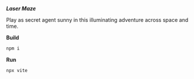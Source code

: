 ***Laser Maze***

Play as secret agent sunny in this illuminating adventure across space and time.

**Build**

```bash
npm i
```

**Run**

```bash
npx vite
```
